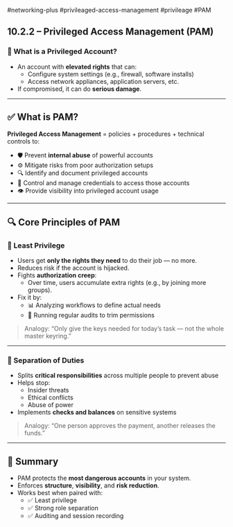 #networking-plus #privileaged-access-management #privileage #PAM 

## 10.2.2 – Privileged Access Management (PAM)

### 🧱 What is a Privileged Account?

- An account with **elevated rights** that can:
  - Configure system settings (e.g., firewall, software installs)
  - Access network appliances, application servers, etc.
- If compromised, it can do **serious damage**.

---

## ✅ What is PAM?

**Privileged Access Management** = policies + procedures + technical controls to:
- 🛡️ Prevent **internal abuse** of powerful accounts
- ⚙️ Mitigate risks from poor authorization setups
- 🔍 Identify and document privileged accounts
- 🔐 Control and manage credentials to access those accounts
- 👁️ Provide visibility into privileged account usage

---

## 🔍 Core Principles of PAM

### 🔐 Least Privilege

- Users get **only the rights they need** to do their job — no more.
- Reduces risk if the account is hijacked.
- Fights **authorization creep**:
  - Over time, users accumulate extra rights (e.g., by joining more groups).
- Fix it by:
  - 📊 Analyzing workflows to define actual needs
  - 🧾 Running regular audits to trim permissions

> Analogy: “Only give the keys needed for today’s task — not the whole master keyring.”

---

### 🧾 Separation of Duties

- Splits **critical responsibilities** across multiple people to prevent abuse
- Helps stop:
  - Insider threats
  - Ethical conflicts
  - Abuse of power
- Implements **checks and balances** on sensitive systems

> Analogy: “One person approves the payment, another releases the funds.”

---

## 🧠 Summary

- PAM protects the **most dangerous accounts** in your system.
- Enforces **structure**, **visibility**, and **risk reduction**.
- Works best when paired with:
  - ✅ Least privilege
  - ✅ Strong role separation
  - ✅ Auditing and session recording
